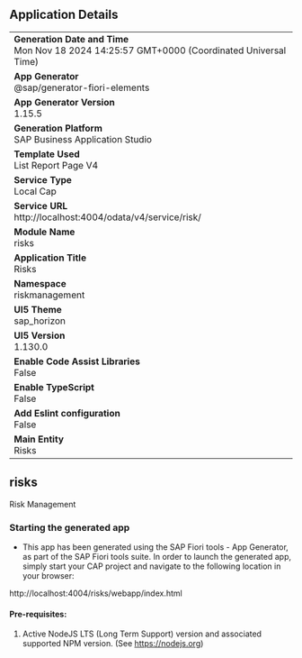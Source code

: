 ## Application Details
|               |
| ------------- |
|**Generation Date and Time**<br>Mon Nov 18 2024 14:25:57 GMT+0000 (Coordinated Universal Time)|
|**App Generator**<br>@sap/generator-fiori-elements|
|**App Generator Version**<br>1.15.5|
|**Generation Platform**<br>SAP Business Application Studio|
|**Template Used**<br>List Report Page V4|
|**Service Type**<br>Local Cap|
|**Service URL**<br>http://localhost:4004/odata/v4/service/risk/|
|**Module Name**<br>risks|
|**Application Title**<br>Risks|
|**Namespace**<br>riskmanagement|
|**UI5 Theme**<br>sap_horizon|
|**UI5 Version**<br>1.130.0|
|**Enable Code Assist Libraries**<br>False|
|**Enable TypeScript**<br>False|
|**Add Eslint configuration**<br>False|
|**Main Entity**<br>Risks|

## risks

Risk Management

### Starting the generated app

-   This app has been generated using the SAP Fiori tools - App Generator, as part of the SAP Fiori tools suite.  In order to launch the generated app, simply start your CAP project and navigate to the following location in your browser:

http://localhost:4004/risks/webapp/index.html

#### Pre-requisites:

1. Active NodeJS LTS (Long Term Support) version and associated supported NPM version.  (See https://nodejs.org)



